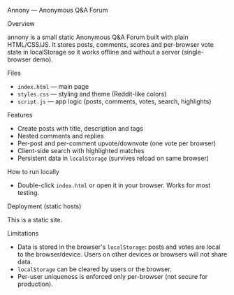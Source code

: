 Annony — Anonymous Q&A Forum

Overview

annony is a small static Anonymous Q&A Forum built with plain HTML/CSS/JS. It stores posts, comments, scores and per-browser vote state in localStorage so it works offline and without a server (single-browser demo).

Files

- `index.html` — main page
- `styles.css` — styling and theme (Reddit-like colors)
- `script.js` — app logic (posts, comments, votes, search, highlights)

Features

- Create posts with title, description and tags
- Nested comments and replies
- Per-post and per-comment upvote/downvote (one vote per browser)
- Client-side search with highlighted matches
- Persistent data in `localStorage` (survives reload on same browser)

How to run locally

- Double-click `index.html` or open it in your browser. Works for most testing.

Deployment (static hosts)

This is a static site.

Limitations

- Data is stored in the browser's `localStorage`: posts and votes are local to the browser/device. Users on other devices or browsers will not share data.
- `localStorage` can be cleared by users or the browser.
- Per-user uniqueness is enforced only per-browser (not secure for production).